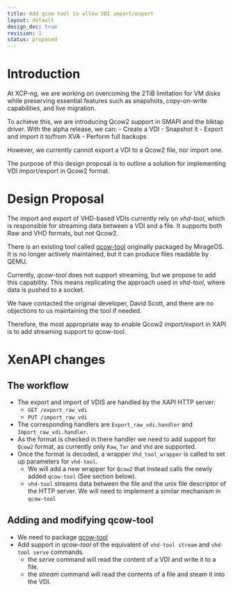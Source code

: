 ```yaml
---
title: Add qcow tool to allow VDI import/export
layout: default
design_doc: true
revision: 1
status: proposed
---
```


# Introduction

At XCP-ng, we are working on overcoming the 2TiB limitation for VM disks while preserving essential
features such as snapshots, copy-on-write capabilities, and live migration.

To achieve this, we are introducing Qcow2 support in SMAPI and the blktap driver. With the alpha
release, we can:
    - Create a VDI
    - Snapshot it
    - Export and import it to/from XVA
    - Perform full backups

However, we currently cannot export a VDI to a Qcow2 file, nor import one.

The purpose of this design proposal is to outline a solution for implementing VDI import/export in
Qcow2 format.

# Design Proposal

The import and export of VHD-based VDIs currently rely on *vhd-tool*, which is responsible for streaming
data between a VDI and a file. It supports both Raw and VHD formats, but not Qcow2.

There is an existing tool called [qcow-tool](https://opam.ocaml.org/packages/qcow-tool/) originally
packaged by MirageOS. It is no longer actively maintained, but it can produce files readable by QEMU.

Currently, *qcow-tool* does not support streaming, but we propose to add this capability. This means
replicating the approach used in *vhd-tool*, where data is pushed to a socket.

We have contacted the original developer, David Scott, and there are no objections to us maintaining
the tool if needed.

Therefore, the most appropriate way to enable Qcow2 import/export in XAPI is to add streaming support
to qcow-tool.

# XenAPI changes

## The workflow

- The export and import of VDIS are handled by the XAPI HTTP server:
  - `GET /export_raw_vdi`
  - `PUT /import_raw_vdi`
- The corresponding handlers are `Export_raw_vdi.handler` and `Import_raw_vdi.handler`.
- As the format is checked in there handler we need to add support for `Qcow2` format, as currently
only `Raw`, `Tar` and `Vhd` are supported.
- Once the format is decoded, a wrapper `Vhd_tool_wrapper` is called to set up parameters for 
`vhd-tool`.
  - We will add a new wrapper for `Qcow2` that instead calls the newly added `qcow-tool`
  (See section below).
  - `vhd-tool` streams data between the file and the unix file descriptor of the HTTP server.
  We will need to implement a similar mechanism in `qcow-tool` 

## Adding and modifying qcow-tool

- We need to package [qcow-tool](https://opam.ocaml.org/packages/qcow-tool)
- Add support in *qcow-tool* of the equivalent of `vhd-tool stream` and `vhd-tool serve` commands.
  - the *serve* command will read the content of a VDI and write it to a file.
  - the *stream* command will read the contents of a file and steam it into the VDI.
